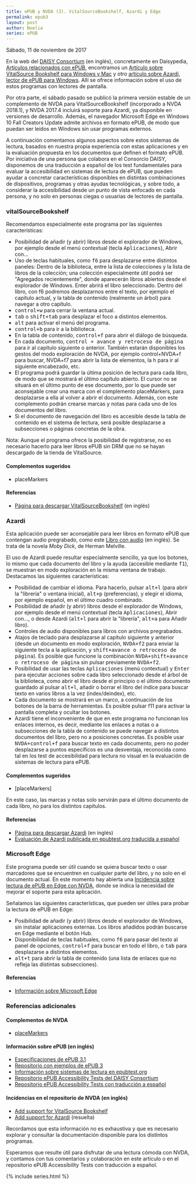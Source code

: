 ```yaml
---
title: ePUB y NVDA (3). VitalSourceBookshelf, Azardi y Edge
permalink: epub3
layout: post
author: Noelia
series: ePUB
---
```


<footer>Sábado, 11 de noviembre de 2017</footer>

En la web del [DAISY Consortium](http://www.daisy.org/) (en inglés), concretamente en Daisypedia, [Artículos relacionados con ePUB](http://www.daisy.org/daisypedia/epub-0), encontramos un [Artículo sobre VitalSource Bookshelf para Windows y Mac](http://www.daisy.org/daisypedia/vitalsource-bookshelf-pc-and-mac-overview) y otro [artículo sobre Azardi, lector de ePUB para Windows](http://www.daisy.org/daisypedia/azardi-epub-reader-windows). Allí se ofrece información sobre el uso de estos programas con lectores de pantalla.

Por otra parte, el sábado pasado se publicó la primera versión estable de un complemento de NVDA para VitalSourceBookshelf (incorporado a NVDA 2018.1), y NVDA 2017.4 incluirá soporte para Azardi, ya disponible en versiones de desarrollo. Además, el navegador Microsoft Edge en Windows 10 Fall Creators Update admite archivos en formato ePUB, de modo que puedan ser leídos en Windows sin usar programas externos.

A continuación comentamos algunos aspectos sobre estos sistemas de lectura, basados en nuestra propia experiencia con estas aplicaciones y en la evaluación propuesta en los documentos que definen el formato ePUB. Por iniciativa de una persona que colabora en el Consorcio DAISY, disponemos de una traducción a español de los test fundamentales para evaluar la accesibilidad en sistemas de lectura de ePUB, que pueden ayudar a concretar características disponibles en distintas combinaciones de dispositivos, programas y otras ayudas tecnológicas, y sobre todo, a considerar la accesibilidad desde un punto de vista enfocado en cada persona, y no solo en personas ciegas o usuarias de lectores de pantalla.

### vitalSourceBookshelf

Recomendamos especialmente este programa por las siguientes características:

- Posibilidad de añadir (y abrir) libros desde el explorador de Windows, por ejemplo desde el menú contextual (tecla <kbd>Aplicaciones</kbd>), Abrir con...
- Uso de teclas habituales, como <kbd>f6</kbd> para desplazarse entre distintos paneles: Dentro de la biblioteca, entre la lista de colecciones y la lista de libros de la colección; una colección especialmente útil podrá ser "Agregados recientemente", donde aparecerán libros abiertos desde el explorador de Windows. Enter abrirá el libro seleccionado. Dentro del libro, con f6 podremos desplazarnos entre el texto, por ejemplo el capítulo actual, y la tabla de contenido (realmente un árbol) para navegar a otro capítulo.
- <kbd>control+w</kbd> para cerrar la ventana actual.
- <kbd>tab</kbd> o <kbd>shift+tab</kbd> para desplazar el foco a distintos elementos.
- <kbd>alt</kbd> para activar el menú del programa.
- <kbd>control+b</kbd> para ir a la biblioteca.
- En la tabla de contenido, <kbd>control+f</kbd> para abrir el diálogo de búsqueda.
- En cada documento, <kbd>control + avance y retroceso de página</kbd> para ir al capítulo siguiente o anterior. También estarán disponibles los gestos del modo exploración de NVDA, por ejemplo control+NVDA+f para buscar, NVDA+f7 para abrir la lista de elementos, la h para ir al siguiente encabezado, etc.
- El programa podrá guardar la última posición de lectura para cada libro, de modo que se mostrará el último capítulo abierto. El cursor no se situará en el último punto de ese documento, por lo que puede ser aconsejable crear una marca con el complemento placeMarkers, para desplazarse a ella al volver a abrir el documento. Además, con este complemento podrán crearse marcas y notas para cada uno de los documentos del libro.
- Si el documento de navegación del libro es accesible desde la tabla de contenido en el sistema de lectura, será posible desplazarse a subsecciones o páginas concretas de la obra.

Nota: Aunque el programa ofrece la posibilidad de registrarse, no es necesario hacerlo para leer libros ePUB sin DRM que no se hayan descargado de la tienda de VitalSource.

#### Complementos sugeridos

- placeMarkers

#### Referencias

- [Página para descargar VitalSourceBookshelf](https://support.vitalsource.com/hc/en-us/articles/201344733-Bookshelf-Download-Page) (en inglés)

### Azardi

Esta aplicación puede ser aconsejable para leer libros en formato ePUB que contengan audio pregrabado, como este [Libro con audio](https://github.com/IDPF/epub3-samples/releases/download/20170606/moby-dick-mo.epub) (en inglés). Se trata de la novela <cite>Moby Dick</cite>, de Herman Melville.

El uso de Azardi puede resultar especialmente sencillo, ya que los botones, lo mismo que cada documento del libro y la ayuda (accesible mediante <kbd>f1</kbd>), se muestran en modo exploración en la misma ventana de trabajo. Destacamos las siguientes características:

- Posibilidad de cambiar el idioma. Para hacerlo, pulsar <kbd>alt+l</kbd> (para abrir la "librería" o ventana inicial), <kbd>alt+p</kbd> (preferencias), y elegir el idioma, por ejemplo español, en el último cuadro combinado.
- Posibilidad de añadir (y abrir) libros desde el explorador de Windows, por ejemplo desde el menú contextual (tecla <kbd>Aplicaciones</kbd>), Abrir con..., o desde Azardi (<kbd>alt+l</kbd> para abrir la "librería", <kbd>alt+a</kbd> para Añadir libro).
- Controles de audio disponibles para libros con archivos pregrabados.
- Atajos de teclado para desplazarse al capítulo siguiente y anterior (desde un documento en modo exploración, <kbd>NVDA+f2</kbd> para enviar la siguiente tecla a la aplicación, y <kbd>shift+avance o retroceso de página</kbd>). Es posible que funcione la combinación <kbd>NVDA+shift+avance o retroceso de página</kbd> sin pulsar previamente <kbd>NVDA+f2</kbd>.
- Posibilidad de usar las teclas <kbd>Aplicaciones</kbd> (menú contextual) y <kbd>Enter</kbd> para ejecutar acciones sobre cada libro seleccionado desde el árbol de la biblioteca, como abrir el libro desde el principio o el último documento guardado al pulsar <kbd>alt+l</kbd>, añadir o borrar el libro del índice para buscar texto en varios libros a la vez (index/deindex), etc.
- Cada documento se mostrará en un marco, a continuación de los botones de la barra de herramientas. Es posible pulsar f11 para activar la pantalla completa y ocultar los botones.
- Azardi tiene el inconveniente de que en este programa no funcionan los enlaces internos, es decir, mediante los enlaces a notas o a subsecciones de la tabla de contenido se puede navegar a distintos documentos del libro, pero no a posiciones concretas. Es posible usar <kbd>NVDA+control+f</kbd> para buscar texto en cada documento, pero no poder desplazarse a puntos específicos es una desventaja, reconocida como tal en los test de accesibilidad para lectura no visual en la evaluación de sistemas de lectura para ePUB.

#### Complementos sugeridos

- [placeMarkers]

En este caso, las marcas y notas solo servirán para el último documento de cada libro, no para los distintos capítulos.

#### Referencias

- [Página para descargar Azardi](http://azardi.infogridpacific.com/azardi-download.html) (en inglés)
- [Evaluación de Azardi publicada en epubtest.org traducida a español](https://nvdaes.github.io/epub-accessibility-tests/azardi/)

### Microsoft Edge

Este programa puede ser útil cuando se quiera buscar texto o usar marcadores que se encuentren en cualquier parte del libro, y no solo en el documento actual. En este momento hay abierta una [Incidencia sobre lectura de ePUB en Edge con NVDA](https://github.com/nvaccess/nvda/issues/6925), donde se indica la necesidad de mejorar el soporte para esta aplicación.

Señalamos las siguientes características, que pueden ser útiles para probar la lectura de ePUB en Edge:

- Posibilidad de añadir (y abrir) libros desde el explorador de Windows, sin instalar aplicaciones externas. Los libros añadidos podrán buscarse en Edge mediante el botón Hub.
- Disponibilidad de teclas habituales, como <kbd>f6</kbd> para pasar del texto al panel de opciones, <kbd>control+f</kbd> para buscar en todo el libro, o <kbd>tab</kbd> para desplazarse a distintos elementos.
- <kbd>alt+t</kbd> para abrir la tabla de contenido (una lista de enlaces que no refleja las distintas subsecciones).

#### Referencias

- [Información sobre Microsoft Edge](https://support.microsoft.com/es-es/products/microsoft-edge)

### Referencias adicionales

#### Complementos de NVDA

- [placeMarkers](https://addons.nvda-project.org/addons/placeMarkers.es.html)

#### Información sobre ePUB (en inglés)

- [Especificaciones de ePUB 3.1](https://www.w3.org/Submission/2017/SUBM-epub31-20170125/)
- [Repositorio con ejemplos de ePUB 3](https://github.com/IDPF/epub3-samples)
- [Información sobre sistemas de lectura en epubtest.org](http://epubtest.org/)
- [Repositorio ePUB Accessibility Tests del DAISY Consortium](https://github.com/daisy/epub-accessibility-tests)
- [Repositorio ePUB Accessibility Tests con traducción a español](https://github.com/nvdaes/epub-accessibility-tests)

#### Incidencias en el repositorio de NVDA (en inglés)

- [Add support for VitalSource Bookshelf](https://github.com/nvaccess/nvda/issues/7155)
- [Add support for Azardi](https://github.com/nvaccess/nvda/issues/5848) (resuelta)

Recordamos que esta información no es exhaustiva y que es necesario explorar y consultar la documentación disponible para los distintos programas.

Esperamos que resulte útil para disfrutar de una lectura cómoda con NVDA, y contamos con tus comentarios y colaboración en este artículo o en el repositorio ePUB Accessibility Tests con traducción a español.

{% include series.html %}
